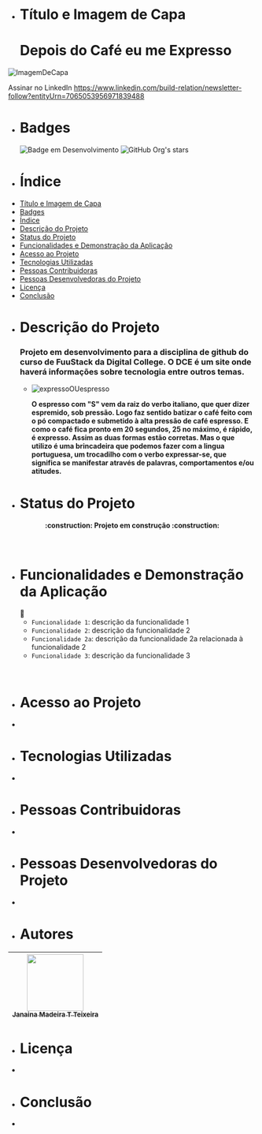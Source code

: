 
- # Título e Imagem de Capa
  
  <h1 align="left"> Depois do Café eu me Expresso </h1>
![ImagemDeCapa](https://github.com/jmtannus/jmtannus.github.io/assets/61756665/6e367bd0-3188-4678-bef5-84aecabef3f3)

Assinar no LinkedIn https://www.linkedin.com/build-relation/newsletter-follow?entityUrn=7065053956971839488

- # Badges

   ![Badge em Desenvolvimento](http://img.shields.io/static/v1?label=STATUS&message=EM%20DESENVOLVIMENTO&color=GREEN&style=for-the-badge)
   ![GitHub Org's stars](https://img.shields.io/github/stars/jmtannus?style=social)  

- # Índice

* [Título e Imagem de Capa](#Título-e-Imagem-de-capa)
* [Badges](#badges)
* [Índice](#índice)
* [Descrição do Projeto](#descrição-do-projeto)
* [Status do Projeto](#status-do-Projeto)
* [Funcionalidades e Demonstração da Aplicação](#funcionalidades-e-demonstração-da-aplicação)
* [Acesso ao Projeto](#acesso-ao-projeto)
* [Tecnologias Utilizadas](#tecnologias-utilizadas)
* [Pessoas Contribuidoras](#pessoas-contribuidoras)
* [Pessoas Desenvolvedoras do Projeto](#pessoas-desenvolvedoras)
* [Licença](#licença)
* [Conclusão](#conclusão)

- # Descrição do Projeto
  ### Projeto em desenvolvimento para a disciplina de github do curso de FuuStack da Digital College. O DCE é um site onde haverá informações sobre tecnologia entre outros temas.
  - ![expressoOUespresso](https://github.com/jmtannus/jmtannus.github.io/assets/61756665/875a92fa-77c1-45cf-ad81-fc4fab045fc8)
  
      **O espresso com "S" vem da raiz do verbo italiano, que quer dizer espremido, sob pressão. Logo faz sentido batizar o café feito com o pó compactado e submetido à alta pressão de café espresso. E como o café fica pronto em 20 segundos, 25 no máximo, é rápido, é expresso. Assim as duas formas estão corretas. Mas o que utilizo é uma brincadeira que podemos fazer com a lingua portuguesa, um trocadilho com o verbo expressar-se, que significa se manifestar através de palavras, comportamentos e/ou atitudes.**
    
- # Status do Projeto
  
 <h4 align="center"> 
    :construction:  Projeto em construção  :construction:
  </h4>
  
</br>

- # Funcionalidades e Demonstração da Aplicação
    :hammer:
    - `Funcionalidade 1`: descrição da funcionalidade 1
    - `Funcionalidade 2`: descrição da funcionalidade 2
    - `Funcionalidade 2a`: descrição da funcionalidade 2a relacionada à funcionalidade 2
    - `Funcionalidade 3`: descrição da funcionalidade 3
 
</br>
   
- # Acesso ao Projeto
- 
- # Tecnologias Utilizadas
- 
- # Pessoas Contribuidoras
- 
- # Pessoas Desenvolvedoras do Projeto
-   
- # Autores

| [<img src="https://avatars.githubusercontent.com/u/61756665?s=400&u=6501bae0036f279a1d7fef735d86c8742d53b19e&v=4" width=115><br><sub>Janaina Madeira T Teixeira</sub>](https://github.com/jmtannus) |
| :---: |

- # Licença
-   
- # Conclusão
- 

